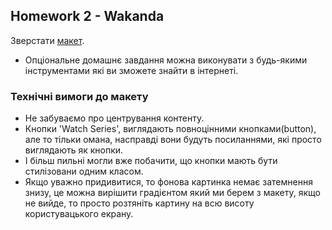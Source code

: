 ## Homework 2 - Wakanda

Зверстати [макет](<https://www.figma.com/file/lMtmUlaaz87mgcd7SAQB7i/HW-2.1-%7C-Batman-(optional)?node-id=0%3A1&t=VX2WgZl8rLfiGQhH-1>).

- Опціональне домашнє завдання можна виконувати з будь-якими інструментами які ви зможете знайти в інтернеті.
### Технічні вимоги до макету

- Не забуваємо про центрування контенту.
- Кнопки 'Watch Series', виглядають повноцінними кнопками(button), але то тільки омана, насправді вони будуть посиланнями, які просто виглядають як кнопки.
- І більш пильні могли вже побачити, що кнопки мають бути стилізовани одним класом.
- Якщо уважно придивитися, то фонова картинка немає затемнення знизу, це можна вирішити градієнтом який ми берем з макету, якщо не вийде, то просто розтяніть картину на всю висоту користувацького екрану.
